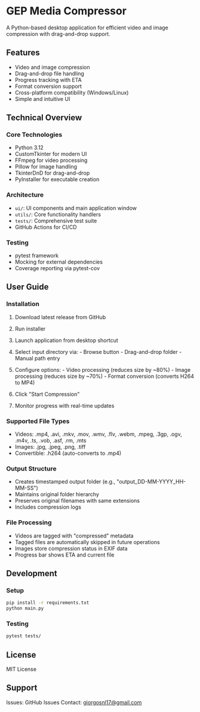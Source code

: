 # GEP Media Compressor

A Python-based desktop application for efficient video and image compression with drag-and-drop support.

## Features

- Video and image compression
- Drag-and-drop file handling
- Progress tracking with ETA
- Format conversion support
- Cross-platform compatibility (Windows/Linux)
- Simple and intuitive UI

## Technical Overview

### Core Technologies
- Python 3.12
- CustomTkinter for modern UI
- FFmpeg for video processing
- Pillow for image handling
- TkinterDnD for drag-and-drop
- PyInstaller for executable creation

### Architecture
- `ui/`: UI components and main application window
- `utils/`: Core functionality handlers
- `tests/`: Comprehensive test suite
- GitHub Actions for CI/CD

### Testing
- pytest framework
- Mocking for external dependencies
- Coverage reporting via pytest-cov

## User Guide

### Installation
1. Download latest release from GitHub
2. Run installer
3. Launch application from desktop shortcut

1. Select input directory via:
        - Browse button
        - Drag-and-drop folder
        - Manual path entry
2. Configure options:
        - Video processing (reduces size by ~80%)
        - Image processing (reduces size by ~70%)
        - Format conversion (converts H264 to MP4)
3. Click "Start Compression"
4. Monitor progress with real-time updates

### Supported File Types
- Videos: .mp4, .avi, .mkv, .mov, .wmv, .flv, .webm, .mpeg, .3gp, .ogv, .m4v, .ts, .vob, .asf, .rm, .mts
- Images: .jpg, .jpeg, .png, .tiff
- Convertible: .h264 (auto-converts to .mp4)

### Output Structure
- Creates timestamped output folder (e.g., "output_DD-MM-YYYY_HH-MM-SS")
- Maintains original folder hierarchy
- Preserves original filenames with same extensions
- Includes compression logs

### File Processing
- Videos are tagged with "compressed" metadata
- Tagged files are automatically skipped in future operations
- Images store compression status in EXIF data
- Progress bar shows ETA and current file

## Development

### Setup
```bash
pip install -r requirements.txt
python main.py
```

### Testing
```bash
pytest tests/
```

## License
MIT License

## Support
Issues: GitHub Issues
Contact: giorgosnl17@gmail.com